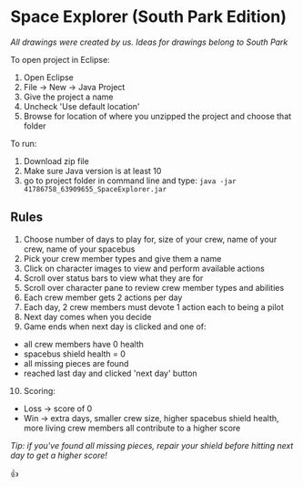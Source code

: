 # Space Explorer (South Park Edition)
*All drawings were created by us. Ideas for drawings belong to South Park*

To open project in Eclipse:
  1. Open Eclipse
  2. File -> New -> Java Project
  3. Give the project a name 
  4. Uncheck 'Use default location'
  4. Browse for location of where you unzipped the project and choose that folder

To run: 
  1. Download zip file
  2. Make sure Java version is at least 10
  3. go to project folder in command line and type: `java -jar 41786758_63909655_SpaceExplorer.jar`

## Rules
1. Choose number of days to play for, size of your crew, name of your crew, name of your spacebus
2. Pick your crew member types and give them a name
3. Click on character images to view and perform available actions
4. Scroll over status bars to view what they are for
5. Scroll over character pane to review crew member types and abilities
6. Each crew member gets 2 actions per day
7. Each day, 2 crew members must devote 1 action each to being a pilot
8. Next day comes when you decide
9. Game ends when next day is clicked and one of:
- all crew members have 0 health
- spacebus shield health = 0
- all missing pieces are found
- reached last day and clicked 'next day' button
10. Scoring:
- Loss -> score of 0
- Win -> extra days, smaller crew size, higher spacebus shield health, more living crew members all contribute to a higher score

*Tip: if you've found all missing pieces, repair your shield before hitting next day to get a higher score!*

:+1:
